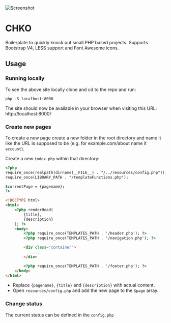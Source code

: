 ![Screenshot](http://imgur.com/U8UUVQh.jpg)

# CHKO

Boilerplate to quickly knock out small PHP based projects.
Supports Bootstrap V4, LESS support and Font Awesome icons.

## Usage

### Running locally

To see the above site locally clone and cd to the repo and run:

```
php -S localhost:8000
```

The site should now be available in your browser when visiting this URL:
http://localhost:8000/

### Create new pages

To create a new page create a new folder in the root directory and name it like
the URL is supposed to be (e.g. for example.com/about name it `account`).

Create a new `index.php` within that directory:

```html
<?php
require_once(realpath(dirname(__FILE__) . "/../resources/config.php"));
require_once(LIBRARY_PATH . "/templateFunctions.php");

$currentPage = {pagename};
?>

<!DOCTYPE html>
<html>
    <?php renderHead(
        {title},
        {description}
    ); ?>
    <body>
        <?php require_once(TEMPLATES_PATH . '/header.php'); ?>
        <?php require_once(TEMPLATES_PATH . '/navigation.php'); ?>

        <div class="container">
            ...
        </div>

        <?php require_once(TEMPLATES_PATH . '/footer.php'); ?>
    </body>
</html>
```

- Replace `{pagename}`, `{title}` and `{description}` with actual content.
- Open `resources/config.php` and add the new page to the `$page` array.

### Change status

The current status can be defined in the `config.php`
